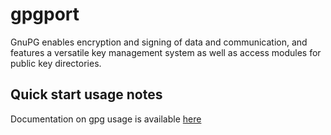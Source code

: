 # gpgport
GnuPG enables encryption   and signing of data and communication, and features a versatile key   management system as well as access modules for public key   directories.

## Quick start usage notes

Documentation on gpg usage is available [here](usage_quickstart.md)



